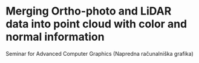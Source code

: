 # Merging Ortho-photo and LiDAR data into point cloud with color and normal information
Seminar for Advanced Computer Graphics (Napredna računalniška grafika)
